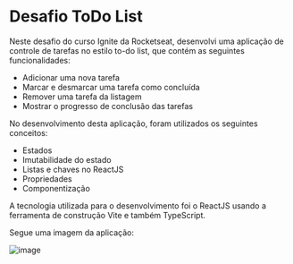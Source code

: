 # Desafio ToDo List 

Neste desafio do curso Ignite da Rocketseat, desenvolvi uma aplicação de controle de tarefas no estilo to-do list, que contém as seguintes funcionalidades:

 - Adicionar uma nova tarefa
 - Marcar e desmarcar uma tarefa como concluída
 - Remover uma tarefa da listagem
 - Mostrar o progresso de conclusão das tarefas
 
No desenvolvimento desta aplicação, foram utilizados os seguintes conceitos:
 - Estados
 - Imutabilidade do estado
 - Listas e chaves no ReactJS
 - Propriedades
 - Componentização
 
 A tecnologia utilizada para o desenvolvimento foi o ReactJS usando a ferramenta de construção Vite e também TypeScript.
 
 Segue uma imagem da aplicação:
 
 ![image](https://user-images.githubusercontent.com/55899678/194406400-215dec8d-a455-4743-913e-327fb47ba885.png)
